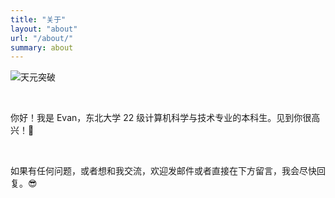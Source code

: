 ```yaml
---
title: "关于"
layout: "about"
url: "/about/"
summary: about
---
```

![天元突破](https://i.postimg.cc/7hwBy7VS/calcr.png)

<br>

你好！我是 Evan，东北大学 22 级计算机科学与技术专业的本科生。见到你很高兴！🥰

<br>

如果有任何问题，或者想和我交流，欢迎发邮件或者直接在下方留言，我会尽快回复。😎

<br>


